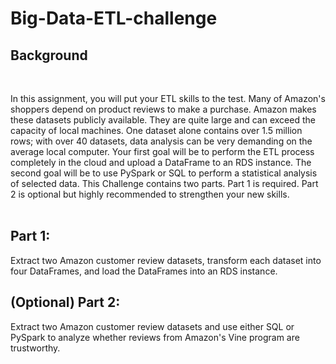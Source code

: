 # Big-Data-ETL-challenge<br>

<h2>Background</h2><br>

In this assignment, you will put your ETL skills to the test. Many of Amazon's shoppers depend on product reviews to make a purchase. Amazon makes these datasets publicly available. They are quite large and can exceed the capacity of local machines. One dataset alone contains over 1.5 million rows; with over 40 datasets, data analysis can be very demanding on the average local computer. Your first goal will be to perform the ETL process completely in the cloud and upload a DataFrame to an RDS instance. The second goal will be to use PySpark or SQL to perform a statistical analysis of selected data.
This Challenge contains two parts. Part 1 is required. Part 2 is optional but highly recommended to strengthen your new skills.<br><br>
<h2>Part 1:</h2> Extract two Amazon customer review datasets, transform each dataset into four DataFrames, and load the DataFrames into an RDS instance.<br>
<h2>(Optional) Part 2:</h2> Extract two Amazon customer review datasets and use either SQL or PySpark to analyze whether reviews from Amazon's Vine program are trustworthy.

